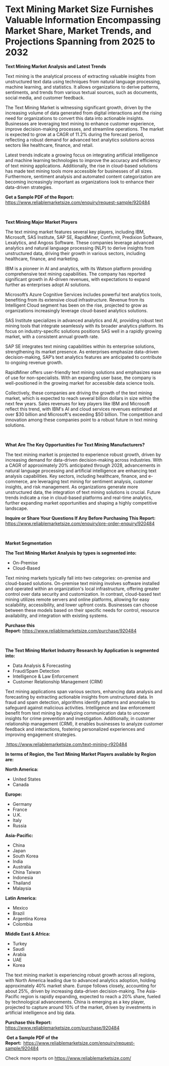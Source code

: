 <p><h1>Text Mining Market Size Furnishes Valuable Information Encompassing Market Share, Market Trends, and Projections Spanning from 2025 to 2032</h1></p><p><strong>Text Mining Market Analysis and Latest Trends</strong></p>
<p><p>Text mining is the analytical process of extracting valuable insights from unstructured text data using techniques from natural language processing, machine learning, and statistics. It allows organizations to derive patterns, sentiments, and trends from various textual sources, such as documents, social media, and customer feedback.</p><p>The Text Mining Market is witnessing significant growth, driven by the increasing volume of data generated from digital interactions and the rising need for organizations to convert this data into actionable insights. Businesses are leveraging text mining to enhance customer experience, improve decision-making processes, and streamline operations. The market is expected to grow at a CAGR of 11.2% during the forecast period, reflecting a robust demand for advanced text analytics solutions across sectors like healthcare, finance, and retail.</p><p>Latest trends indicate a growing focus on integrating artificial intelligence and machine learning technologies to improve the accuracy and efficiency of text mining applications. Additionally, the rise in cloud-based solutions has made text mining tools more accessible for businesses of all sizes. Furthermore, sentiment analysis and automated content categorization are becoming increasingly important as organizations look to enhance their data-driven strategies.</p></p>
<p><strong>Get a Sample PDF of the Report:&nbsp;</strong> <a href="https://www.reliablemarketsize.com/enquiry/request-sample/920484?utm_campaign=2808&utm_medium=2&utm_source=Github&utm_content=ia&utm_term=07032025&utm_id=text-mining">https://www.reliablemarketsize.com/enquiry/request-sample/920484</a></p>
<p>&nbsp;</p>
<p><strong>Text Mining Major Market Players</strong></p>
<p><p>The text mining market features several key players, including IBM, Microsoft, SAS Institute, SAP SE, RapidMiner, Confirmit, Predixion Software, Lexalytics, and Angoss Software. These companies leverage advanced analytics and natural language processing (NLP) to derive insights from unstructured data, driving their growth in various sectors, including healthcare, finance, and marketing.</p><p>IBM is a pioneer in AI and analytics, with its Watson platform providing comprehensive text mining capabilities. The company has reported significant growth in AI-driven revenues, with expectations to expand further as enterprises adopt AI solutions.</p><p>Microsoft’s Azure Cognitive Services includes powerful text analytics tools, benefiting from its extensive cloud infrastructure. Revenue from its Intelligent Cloud segment has been on the rise, projected to grow as organizations increasingly leverage cloud-based analytics solutions.</p><p>SAS Institute specializes in advanced analytics and AI, providing robust text mining tools that integrate seamlessly with its broader analytics platform. Its focus on industry-specific solutions positions SAS well in a rapidly growing market, with a consistent annual growth rate.</p><p>SAP SE integrates text mining capabilities within its enterprise solutions, strengthening its market presence. As enterprises emphasize data-driven decision-making, SAP’s text analytics features are anticipated to contribute to ongoing revenue growth.</p><p>RapidMiner offers user-friendly text mining solutions and emphasizes ease of use for non-specialists. With an expanding user base, the company is well-positioned in the growing market for accessible data science tools.</p><p>Collectively, these companies are driving the growth of the text mining market, which is expected to reach several billion dollars in size within the next few years. Sales revenues for key players like IBM and Microsoft reflect this trend, with IBM's AI and cloud services revenues estimated at over $30 billion and Microsoft's exceeding $50 billion. The competition and innovation among these companies point to a robust future in text mining solutions.</p></p>
<p>&nbsp;</p>
<p><strong>What Are The Key Opportunities For Text Mining Manufacturers?</strong></p>
<p><p>The text mining market is projected to experience robust growth, driven by increasing demand for data-driven decision-making across industries. With a CAGR of approximately 20% anticipated through 2028, advancements in natural language processing and artificial intelligence are enhancing text analysis capabilities. Key sectors, including healthcare, finance, and e-commerce, are leveraging text mining for sentiment analysis, customer insights, and risk management. As organizations generate more unstructured data, the integration of text mining solutions is crucial. Future trends indicate a rise in cloud-based platforms and real-time analytics, further expanding market opportunities and shaping a highly competitive landscape.</p></p>
<p><strong>Inquire or Share Your Questions If Any Before Purchasing This Report:</strong> <a href="https://www.reliablemarketsize.com/enquiry/pre-order-enquiry/920484?utm_campaign=2808&utm_medium=2&utm_source=Github&utm_content=ia&utm_term=07032025&utm_id=text-mining">https://www.reliablemarketsize.com/enquiry/pre-order-enquiry/920484</a></p>
<p>&nbsp;</p>
<p><strong>Market Segmentation</strong></p>
<p><strong>The Text Mining Market Analysis by types is segmented into:</strong></p>
<p><ul><li>On-Premise</li><li>Cloud-Based</li></ul></p>
<p><p>Text mining markets typically fall into two categories: on-premise and cloud-based solutions. On-premise text mining involves software installed and operated within an organization's local infrastructure, offering greater control over data security and customization. In contrast, cloud-based text mining utilizes remote servers and online platforms, allowing for easy scalability, accessibility, and lower upfront costs. Businesses can choose between these models based on their specific needs for control, resource availability, and integration with existing systems.</p></p>
<p><strong>Purchase this Report:&nbsp;</strong><a href="https://www.reliablemarketsize.com/purchase/920484?utm_campaign=2808&utm_medium=2&utm_source=Github&utm_content=ia&utm_term=07032025&utm_id=text-mining">https://www.reliablemarketsize.com/purchase/920484</a></p>
<p>&nbsp;</p>
<p><strong>The Text Mining Market Industry Research by Application is segmented into:</strong></p>
<p><ul><li>Data Analysis & Forecasting</li><li>Fraud/Spam Detection</li><li>Intelligence & Law Enforcement</li><li>Customer Relationship Management (CRM)</li></ul></p>
<p><p>Text mining applications span various sectors, enhancing data analysis and forecasting by extracting actionable insights from unstructured data. In fraud and spam detection, algorithms identify patterns and anomalies to safeguard against malicious activities. Intelligence and law enforcement benefit from text mining by analyzing communication data to uncover insights for crime prevention and investigation. Additionally, in customer relationship management (CRM), it enables businesses to analyze customer feedback and interactions, fostering personalized experiences and improving engagement strategies.</p></p>
<p><a href="https://www.reliablemarketsize.com/text-mining-r920484?utm_campaign=2808&utm_medium=2&utm_source=Github&utm_content=ia&utm_term=07032025&utm_id=text-mining">&nbsp;https://www.reliablemarketsize.com/text-mining-r920484</a></p>
<p><strong>In terms of Region, the Text Mining Market Players available by Region are:</strong></p>
<p>
    <p> <strong> North America: </strong>
        <ul>
            <li>United States</li>
            <li>Canada</li>
        </ul>
        </p> 
    <p> <strong> Europe: </strong>
        <ul>
            <li>Germany</li>
            <li>France</li>
            <li>U.K.</li>
            <li>Italy</li>
            <li>Russia</li>
        </ul>
        </p> 
    <p> <strong> Asia-Pacific: </strong>
        <ul>
            <li>China</li>
            <li>Japan</li>
            <li>South Korea</li>
            <li>India</li>
            <li>Australia</li>
            <li>China Taiwan</li>
            <li>Indonesia</li>
            <li>Thailand</li>
            <li>Malaysia</li>
        </ul>
        </p> 
    <p> <strong> Latin America: </strong>
        <ul>
            <li>Mexico</li>
            <li>Brazil</li>
            <li>Argentina Korea</li>
            <li>Colombia</li>
        </ul>
        </p> 
    <p> <strong> Middle East & Africa: </strong>
        <ul>
            <li>Turkey</li>
            <li>Saudi</li>
            <li>Arabia</li>
            <li>UAE</li>
            <li>Korea</li>
        </ul>
    </p>
    </p>
<p><p>The text mining market is experiencing robust growth across all regions, with North America leading due to advanced analytics adoption, holding approximately 40% market share. Europe follows closely, accounting for about 25%, driven by increasing data-driven decision-making. The Asia-Pacific region is rapidly expanding, expected to reach a 20% share, fueled by technological advancements. China is emerging as a key player, projected to capture around 10% of the market, driven by investments in artificial intelligence and big data.</p></p>
<p><strong>Purchase this Report: </strong><a href="https://www.reliablemarketsize.com/purchase/920484?utm_campaign=2808&utm_medium=2&utm_source=Github&utm_content=ia&utm_term=07032025&utm_id=text-mining">https://www.reliablemarketsize.com/purchase/920484</a></p>
<p>&nbsp;<strong>Get a Sample PDF of the Report:&nbsp;&nbsp;</strong><a href="https://www.reliablemarketsize.com/enquiry/request-sample/920484?utm_campaign=2808&utm_medium=2&utm_source=Github&utm_content=ia&utm_term=07032025&utm_id=text-mining">https://www.reliablemarketsize.com/enquiry/request-sample/920484</a></p>
<p><strong></strong></p>
<p>Check more reports on <a href="https://www.reliablemarketsize.com/?utm_campaign=2808&utm_medium=2&utm_source=Github&utm_content=ia&utm_term=07032025&utm_id=text-mining">https://www.reliablemarketsize.com/</a></p>